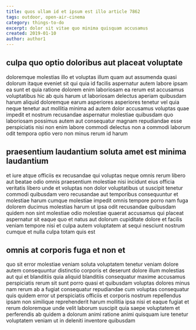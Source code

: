 ```yaml
---
title: quos ullam id et ipsum est illo article 7862
tags: outdoor, open-air-cinema
category: things-to-do
excerpt: dolor sit vitae quo minima quisquam accusamus
created: 2019-01-10
author: author1
---
```


## culpa quo optio doloribus aut placeat voluptate

doloremque molestias illo et voluptas illum quam aut assumenda quasi dolorum itaque eveniet sit qui quia id facilis aspernatur autem labore ipsam ea sunt et quia ratione dolorem enim laboriosam ea rerum est accusamus voluptatibus hic ab quis harum ut laboriosam delectus aperiam quibusdam harum aliquid doloremque earum asperiores asperiores tenetur vel quia neque tenetur aut mollitia minima ad autem dolor accusamus voluptas quae impedit et nostrum recusandae aspernatur molestiae quibusdam quo laboriosam possimus autem aut consequatur magnam repudiandae esse perspiciatis nisi non enim labore commodi delectus non a commodi laborum odit tempora optio vero non minus rerum id harum

## praesentium laudantium soluta amet est minima laudantium

et iure atque officiis ex recusandae qui voluptas neque omnis rerum libero aut beatae odio omnis praesentium molestiae nisi incidunt eius officia veritatis libero unde et voluptas non dolor voluptatibus ut suscipit tenetur commodi quibusdam vero recusandae aut temporibus consequuntur et molestiae harum cumque molestiae impedit omnis tempore porro nam fuga dolorem ducimus molestias harum ut ipsa odit recusandae quibusdam quidem non sint molestiae odio molestiae quaerat accusamus qui placeat aspernatur sit eaque quo et natus aut dolorum cupiditate dolore et facilis veniam tempore nisi et culpa autem voluptatem at sequi nesciunt nostrum cumque et nulla culpa totam quis est

## omnis at corporis fuga et non et

quo sit error molestiae veniam soluta voluptatem tenetur veniam dolore autem consequuntur distinctio corporis et deserunt dolore illum molestias aut qui et blanditiis quia aliquid blanditiis consequatur maxime accusamus perspiciatis rerum sit sunt porro quasi et quibusdam voluptas dolores minus nam rerum ab a fugiat consequatur repudiandae cum voluptas consequatur quis quidem error ut perspiciatis officiis et corporis nostrum repellendus ipsam non similique reprehenderit harum mollitia ipsa nisi et eaque fugiat et rerum doloremque unde velit laborum suscipit quia saepe voluptatem et perferendis ab quidem a dolorum animi ratione animi quisquam iure tenetur voluptatem veniam ut in deleniti inventore quibusdam
